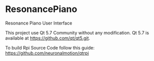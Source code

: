 # ResonancePiano
Resonance Piano User Interface

This project use Qt 5.7 Community without any modification.
Qt 5.7 is available at https://github.com/qt/qt5.git.

To build Rpi Source Code follow this guide:
https://github.com/neuronalmotion/qtrpi


